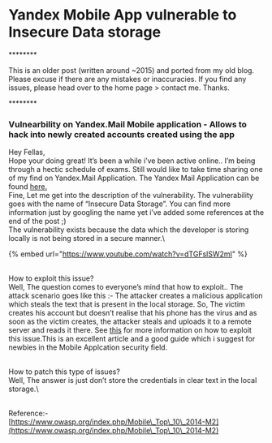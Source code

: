 # Yandex Mobile App vulnerable to Insecure Data storage

\*\*\*\*\*\*\*\*

This is an older post (written around \~2015) and ported from my old blog. Please excuse if there are any mistakes or inaccuracies. If you find any issues, please head over to the home page > contact me. Thanks.

\*\*\*\*\*\*\*\*

### Vulnearbility on Yandex.Mail Mobile application - Allows to hack into newly created accounts created using the app

Hey Fellas,\
Hope your doing great! It’s been a while i’ve been active online.. I’m being through a hectic schedule of exams. Still would like to take time sharing one of my find on Yandex.Mail Application. The Yandex Mail Application can be found [here.](https://t.umblr.com/redirect?z=https%3A%2F%2Fplay.google.com%2Fstore%2Fapps%2Fdetails%3Fid%3Dru.yandex.mail\&t=NmI0ZjA1M2MxNTc4YTlhMjViNTNmNTQ3YWZhZjQzMmQxYzEzYTdjMixEY2x6aXVVYQ%3D%3D\&b=t%3AflGJNnVLZW3FCxMTSU1yAw\&p=https%3A%2F%2Fpbssubhash.tumblr.com%2Fpost%2F109971591144%2Fvulnearbility-on-yandex-mail-mobile-application\&m=1\&ts=1704079610)\
Fine, Let me get into the description of the vulnerability. The vulnerability goes with the name of “Insecure Data Storage”. You can find more information just by googling the name yet i’ve added some references at the end of the post ;)\
The vulnerability exists because the data which the developer is storing locally is not being stored in a secure manner.\


{% embed url="https://www.youtube.com/watch?v=dTGFslSW2mI" %}

\
How to exploit this issue?\
Well, The question comes to everyone’s mind that how to exploit.. The attack scenario goes like this :- The attacker creates a malicious application which steals the text that is present in the local storage. So, The victim creates his account but doesn’t realise that his phone has the virus and as soon as the victim creates, the attacker steals and uploads it to a remote server and reads it there. See [this](http://resources.infosecinstitute.com/android-hacking-security-part-10-insecure-local-storage/) for more information on how to exploit this issue.This is an excellent article and a good guide which i suggest for newbies in the Mobile Applcation security field.

\
How to patch this type of issues?\
Well, The answer is just don’t store the credentials in clear text in the local storage.\


\
Reference:-\
[https://www.owasp.org/index.php/Mobile\_Top\_10\_2014-M2](https://www.owasp.org/index.php/Mobile\_Top\_10\_2014-M2)
